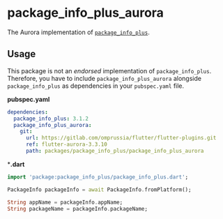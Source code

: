 # package_info_plus_aurora

The Aurora implementation of [`package_info_plus`](https://pub.dev/packages/package_info_plus).

## Usage

This package is not an _endorsed_ implementation of `package_info_plus`. 
Therefore, you have to include `package_info_plus_aurora` alongside `package_info_plus` as dependencies in your `pubspec.yaml` file.

**pubspec.yaml**

```yaml
dependencies:
  package_info_plus: 3.1.2
  package_info_plus_aurora:
    git:
      url: https://gitlab.com/omprussia/flutter/flutter-plugins.git
      ref: flutter-aurora-3.3.10
      path: packages/package_info_plus/package_info_plus_aurora
```

***.dart**

```dart
import 'package:package_info_plus/package_info_plus.dart';

PackageInfo packageInfo = await PackageInfo.fromPlatform();

String appName = packageInfo.appName;
String packageName = packageInfo.packageName;
```
